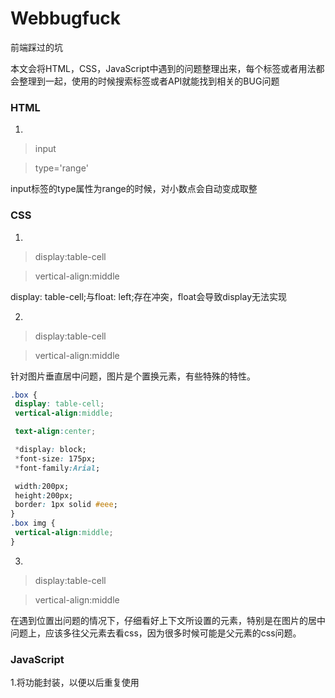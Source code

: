 # Webbugfuck
前端踩过的坑

本文会将HTML，CSS，JavaScript中遇到的问题整理出来，每个标签或者用法都会整理到一起，使用的时候搜索标签或者API就能找到相关的BUG问题

### HTML

1.

> input

> type='range'

input标签的type属性为range的时候，对小数点会自动变成取整

### CSS

1.

> display:table-cell

> vertical-align:middle

display: table-cell;与float: left;存在冲突，float会导致display无法实现

2.

> display:table-cell

> vertical-align:middle

针对图片垂直居中问题，图片是个置换元素，有些特殊的特性。

```css
.box {
 display: table-cell;
 vertical-align:middle;

 text-align:center;

 *display: block;
 *font-size: 175px;
 *font-family:Arial;

 width:200px;
 height:200px;
 border: 1px solid #eee;
}
.box img {
 vertical-align:middle;
}
```

3.

> display:table-cell

> vertical-align:middle

在遇到位置出问题的情况下，仔细看好上下文所设置的元素，特别是在图片的居中问题上，应该多往父元素去看css，因为很多时候可能是父元素的css问题。

### JavaScript

1.将功能封装，以便以后重复使用
